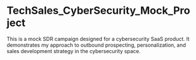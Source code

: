 # TechSales_CyberSecurity_Mock_Project
This is a mock SDR campaign designed for a cybersecurity SaaS product. It demonstrates my approach to outbound prospecting, personalization, and sales development strategy in the cybersecurity space.
